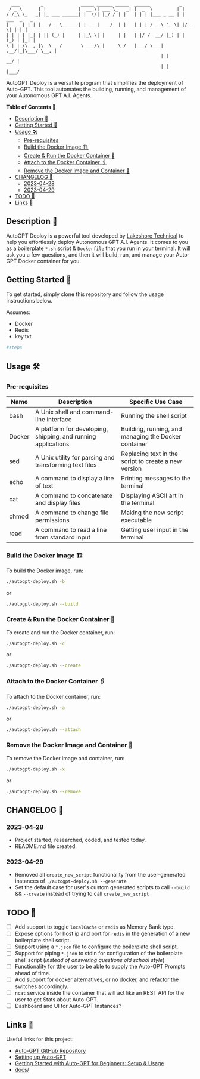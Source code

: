 ```
  ___        _              _____ ______ _____  ______           _             
 / _ \      | |            |  __ \| ___ \_   _| |  _  \         | |            
/ /_\ \_   _| |_ ___ ______| |  \/| |_/ / | |   | | | |___ _ __ | | ___  _   _ 
|  _  | | | | __/ _ \______| | __ |  __/  | |   | | | / _ \ '_ \| |/ _ \| | | |
| | | | |_| | || (_) |     | |_\ \| |     | |   | |/ /  __/ |_) | | (_) | |_| |
\_| |_/\__,_|\__\___/       \____/\_|     \_/   |___/ \___| .__/|_|\___/ \__, |
                                                          | |             __/ |
                                                          |_|            |___/ 
```
AutoGPT Deploy is a versatile program that simplifies the deployment of Auto-GPT. This tool automates the building, running, and management of your Autonomous GPT A.I. Agents.

**Table of Contents 📑**
- [Description 📖](#description-)
- [Getting Started 🚀](#getting-started-)
- [Usage 🛠️](#usage-️)
  - [Pre-requisites](#pre-requisites)
  - [Build the Docker Image 🏗️](#build-the-docker-image-️)
  - [Create \& Run the Docker Container 🏃](#create--run-the-docker-container-)
  - [Attach to the Docker Container 🖇️](#attach-to-the-docker-container-️)
  - [Remove the Docker Image and Container 🧹](#remove-the-docker-image-and-container-)
- [CHANGELOG 📜](#changelog-)
  - [2023-04-28](#2023-04-28)
  - [2023-04-29](#2023-04-29)
- [TODO 📝](#todo-)
- [Links 🔗](#links-)

## Description 📖

AutoGPT Deploy is a powerful tool developed by [Lakeshore Technical](https://www.lakeshoretechnical.com) to help you effortlessly deploy Autonomous GPT A.I. Agents. It comes to you as a boilerplate `*.sh` script & `Dockerfile` that you run in your terminal. It will ask you a few questions, and then it will build, run, and manage your Auto-GPT Docker container for you.

## Getting Started 🚀

To get started, simply clone this repository and follow the usage instructions below.

Assumes:
- Docker
- Redis
- key.txt

```bash
#steps
```

## Usage 🛠️

### Pre-requisites

| Name   | Description                                                   | Specific Use Case                                    |
| ------ | ------------------------------------------------------------- | ---------------------------------------------------- |
| bash   | A Unix shell and command-line interface                       | Running the shell script                             |
| Docker | A platform for developing, shipping, and running applications | Building, running, and managing the Docker container |
| sed    | A Unix utility for parsing and transforming text files        | Replacing text in the script to create a new version |
| echo   | A command to display a line of text                           | Printing messages to the terminal                    |
| cat    | A command to concatenate and display files                    | Displaying ASCII art in the terminal                 |
| chmod  | A command to change file permissions                          | Making the new script executable                     |
| read   | A command to read a line from standard input                  | Getting user input in the terminal                   |

### Build the Docker Image 🏗️

To build the Docker image, run:

```bash
./autogpt-deploy.sh -b
```
or

```bash
./autogpt-deploy.sh --build
```

### Create & Run the Docker Container 🏃

To create and run the Docker container, run:

```bash
./autogpt-deploy.sh -c
```

or

```bash
./autogpt-deploy.sh --create
```

### Attach to the Docker Container 🖇️

To attach to the Docker container, run:

```bash
./autogpt-deploy.sh -a
```
or

```bash
./autogpt-deploy.sh --attach
```

### Remove the Docker Image and Container 🧹

To remove the Docker image and container, run:

```bash
./autogpt-deploy.sh -x
```
or

```bash
./autogpt-deploy.sh --remove
```

## CHANGELOG 📜

### 2023-04-28

- Project started, researched, coded, and tested today.
- README.md file created.

### 2023-04-29

- Removed all `create_new_script` functionality from the user-generated instances of `./autogpt-deploy.sh --generate`
- Set the default case for user's custom generated scripts to call `--build` && `--create` instead of trying to call `create_new_script`

## TODO 📝

- [ ] Add support to toggle `localCache` or `redis` as Memory Bank type.
- [ ] Expose options for host ip and port for `redis` in the generation of a new boilerplate shell script.
- [ ] Support using a `*.json` file to configure the boilerplate shell script.
- [ ] Support for piping `*.json` to stdin for configuration of the boilerplate shell script (*instead of answering questions old school style*)
- [ ] Functionality for tthe user to be able to supply the Auto-GPT Prompts ahead of time.
- [ ] Add support for docker alternatives, or no docker, and refactor the switches accordingly.
- [ ] `ncat` service inside the container that will act like an REST API for the user to get Stats about Auto-GPT.
- [ ] Dashboard and UI for Auto-GPT Instances?

## Links 🔗

Useful links for this project:

- [Auto-GPT GitHub Repository](https://github.com/Significant-Gravitas/Auto-GPT)
- [Setting up Auto-GPT](https://significant-gravitas.github.io/Auto-GPT/setup/)
- [Getting Started with Auto-GPT for Beginners: Setup & Usage](https://bytexd.com/getting-started-with-auto-gpt-for-beginners-setup-usage/)
- [docs/](https://github.com/Significant-Gravitas/Auto-GPT/tree/master/docs)